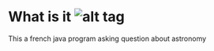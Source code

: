 What is it ![alt tag](https://travis-ci.org/Lorac/AstroQuizz.svg?branch=java8)
============
This a french java program asking question about astronomy


